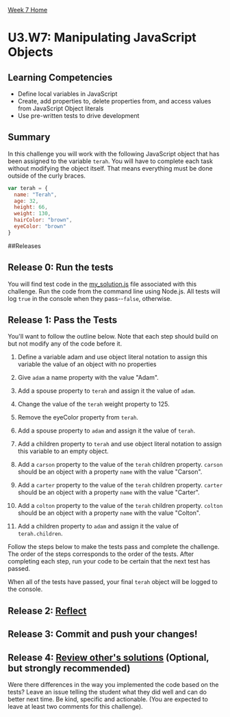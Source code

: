 [Week 7 Home](../)

# U3.W7: Manipulating JavaScript Objects

## Learning Competencies
- Define local variables in JavaScript
- Create, add properties to, delete properties from, and access values from JavaScript Object literals
- Use pre-written tests to drive development

## Summary

In this challenge you will work with the following JavaScript object that has been assigned to the variable `terah`. You will have to complete each task without modifying the object itself. That means everything must be done outside of the curly braces.

```javascript
var terah = {
  name: "Terah",
  age: 32,
  height: 66,
  weight: 130,
  hairColor: "brown",
  eyeColor: "brown"
}
```

##Releases

## Release 0: Run the tests
You will find test code in the [my_solution.js](./my_solution.js) file associated with this challenge. Run the code from the command line using Node.js. All tests will log `true` in the console when they pass--`false`, otherwise.

## Release 1: Pass the Tests
You'll want to follow the outline below. Note that each step should build on but not modify any of the code before it.

1. Define a variable adam and use object literal notation to assign this variable the value of an object with no properties

2. Give `adam` a name property with the value "Adam".

3. Add a spouse property to `terah` and assign it the value of `adam`.

4. Change the value of the `terah` weight property to 125.

5. Remove the eyeColor property from `terah`.

6. Add a spouse property to `adam` and assign it the value of `terah`.

7. Add a children property to `terah` and use object literal notation to assign
 this variable to an empty object.

8. Add a `carson` property to the value of the `terah` children property. `carson` should be an object with a property `name` with the value "Carson".

9. Add a `carter` property to the value of the `terah` children property. `carter` should be an object with a property `name` with the value "Carter".

10. Add a `colton` property to the value of the `terah` children property. `colton` should be an object with a property `name` with the value "Colton".

11. Add a children property to `adam` and assign it the value of `terah.children`.

Follow the steps below to make the tests pass and complete the challenge.
The order of the steps corresponds to the order of the tests. After completing
each step, run your code to be certain that the next test has passed.

When all of the tests have passed, your final `terah` object will be logged to the console.

## Release 2: [Reflect](https://github.com/Devbootcamp/phase-0-handbook/blob/master/coding-references/reflection-guidelines.md)

## Release 3: Commit and push your changes!

## Release 4: [Review other's solutions](https://github.com/Devbootcamp/phase-0-handbook/blob/master/coding-references/review.md) **(Optional, but strongly recommended)**
Were there differences in the way you implemented the code based on the tests? Leave an issue telling the student what they did well and can do better next time. Be kind, specific and actionable. (You are expected to leave at least two comments for this challenge).
